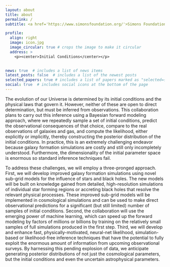 ```yaml
---
layout: about
title: about
permalink: /
subtitle: <a href='https://www.simonsfoundation.org/'>Simons Foundation</a>. 

profile:
  align: right
  image: icon.jpg
  image_circular: true # crops the image to make it circular
  address: >
    <p><center>Initial Conditions</center></p>
   

news: true  # includes a list of news items
latest_posts: false  # includes a list of the newest posts
selected_papers: true # includes a list of papers marked as "selected={true}"
social: true  # includes social icons at the bottom of the page
---
```


The evolution of our Universe is determined by its initial conditions and the physical laws that govern it. However, neither of these are open to direct determination, but must be inferred from observations. This collaboration plans to carry out this inference using a Bayesian forward modeling approach, where we repeatedly sample a set of initial conditions, predict the observational consequences of that choice, compare to the real observations of galaxies and gas, and compute the likelihood, either explicitly or implicitly, thereby constructing the posterior distribution of the initial conditions. In practice, this is an extremely challenging endeavor because galaxy formation simulations are costly and still only incompletely understood. Furthermore, the dimensionality of the initial parameter space is enormous so standard inference techniques fail.

To address these challenges, we will employ a three-pronged approach. First, we will develop improved galaxy formation simulations using novel sub-grid models for the influence of stars and black holes. The new models will be built on knowledge gained from detailed, high-resolution simulations of individual star forming regions or accreting black holes that resolve the relevant physical processes. These improved sub-grid models will be implemented in cosmological simulations and can be used to make direct observational predictions for a significant (but still limited) number of samples of initial conditions. Second, the collaboration will use the emerging power of machine learning, which can speed up the forward modeling by factors of millions or billions by training on the relatively small samples of full simulations produced in the first step. Third, we will develop and enhance fast, physically-motivated, neural-net likelihood, simulation-based or likelihood-free inference techniques that have the potential to fully exploit the enormous amount of information from upcoming observational surveys. By harnessing this pending explosion of data, we anticipate generating posterior distributions of not just the cosmological parameters, but the initial conditions and even the uncertain astrophysical parameters.
